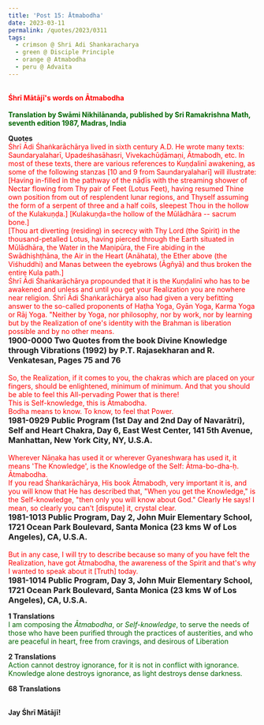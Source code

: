 ```yaml
---
title: 'Post 15: Ātmabodha'
date: 2023-03-11
permalink: /quotes/2023/0311
tags:
  - crimson @ Shri Adi Shankaracharya
  - green @ Disciple Principle
  - orange @ Atmabodha
  - peru @ Advaita
---
```


<p>
<br>
<font color="red"><b>Śhrī Mātājī's words on Ātmabodha</b></font><br>
<br>
<font color="DarkGreen"><b>Translation by Swāmi Nikhilānanda, published by Sri Ramakrishna Math, seventh edition 1987, Madras, India</b></font><br>
</p>

<div class="para-divider"></div>

<p>
<b>Quotes</b><br>
<font color="red">Śhrī Ādi Śhaṅkarāchārya lived in sixth century A.D. He wrote many texts: Saundaryalaharī, Upadeśhasāhasri, Vivekachūḍāmaṇi, Ātmabodh, etc. In most of these texts, there are various references to Kuṇḍalinī awakening, as some of the following stanzas [10 and 9 from Saundaryalaharī] will illustrate:<br>
[Having in-filled in the pathway of the nāḍīs with the streaming shower of Nectar flowing from Thy pair of Feet (Lotus Feet), having resumed Thine own position from out of resplendent lunar regions, and Thyself assuming the form of a serpent of three and a half coils, sleepest Thou in the hollow of the Kulakuṇḍa.] [Kulakuṇḍa=the hollow of the Mūlādhāra -- sacrum bone.]<br>
[Thou art diverting (residing) in secrecy with Thy Lord (the Spirit) in the thousand-petalled Lotus, having pierced through the Earth situated in Mūlādhāra, the Water in the Maṇipūra, the Fire abiding in the Swādhiṣhṭhāna, the Air in the Heart (Anāhata), the Ether above (the Viśhuddhi) and Manas between the eyebrows (Āgñyā) and thus broken the entire Kula path.]<br>
Śhrī Ādi Śhaṅkarāchārya propounded that it is the Kuṇḍalinī who has to be awakened and unless and until you get your Realization you are nowhere near religion. Śhrī Ādi Śhaṅkarāchārya also had given a very befitting answer to the so-called proponents of Haṭha Yoga, Gyān Yoga, Karma Yoga or Rāj Yoga. "Neither by Yoga, nor philosophy, nor by work, nor by learning but by the Realization of one's identity with the Brahman is liberation possible and by no other means.</font><br>
<font size="+0"><b>1900-0000 Two Quotes from the book Divine Knowledge through Vibrations (1992) by P.T. Rajasekharan and R. Venkatesan, Pages 75 and 76</b></font><br>
<br>
<font color="red">So, the Realization, if it comes to you, the chakras which are placed on your fingers, should be enlightened, minimum of minimum. And that you should be able to feel this All-pervading Power that is there!<br>
This is Self-knowledge, this is Ātmabodha.<br>
Bodha means to know. To know, to feel that Power.</font><br>
<font size="+0"><b>1981-0929 Public Program (1st Day and 2nd Day of Navarātri), Self and Heart Chakra, Day 6, East West Center, 141 5th Avenue, Manhattan, New York City, NY, U.S.A.</b></font><br>
<br>
<font color="red">Wherever Nāṇaka has used it or wherever Gyaneshwara has used it, it means 'The Knowledge', is the Knowledge of the Self: Ātma-bo-dha-ḥ. Ātmabodha.<br>
If you read Śhaṅkarāchārya, His book Ātmabodh, very important it is, and you will know that He has described that, "When you get the Knowledge," is the Self-knowledge, "then only you will know about God." Clearly He says! I mean, so clearly you can't [dispute] it, crystal clear.</font><br>
<font size="+0"><b>1981-1013 Public Program, Day 2, John Muir Elementary School, 1721 Ocean Park Boulevard, Santa Monica (23 kms W of Los Angeles), CA, U.S.A.</b></font><br>
<br>
<font color="red">But in any case, I will try to describe because so many of you have felt the Realization, have got Ātmabodha, the awareness of the Spirit and that's why I wanted to speak about it [Truth] today.</font><br>
<font size="+0"><b>1981-1014 Public Program, Day 3, John Muir Elementary School, 1721 Ocean Park Boulevard, Santa Monica (23 kms W of Los Angeles), CA, U.S.A.</b></font><br>
</p>

<div class="para-divider"></div>

<p>
<b>1 Translations</b><br>
<font color="DarkGreen">I am composing the <i>Ātmabodha</i>, or <i>Self-knowledge</i>, to serve the needs of those who have been purified through the practices of austerities, and who are peaceful in heart, free from cravings, and desirous of Liberation </font><br>
</p>

<div class="para-divider"></div>

<p>
<b>2 Translations</b><br>
<font color="DarkGreen">Action cannot destroy ignorance, for it is not in conflict with ignorance. Knowledge alone destroys ignorance, as light destroys dense darkness.</font><br>
</p>

<div class="para-divider"></div>

<div class="para-divider"></div>

<p>
<b>68 Translations</b><br>
<font color="DarkGreen"></font><br>
</p>

<div class="para-divider"></div>

<p><b>Jay Śhrī Mātājī!</b>
</p>